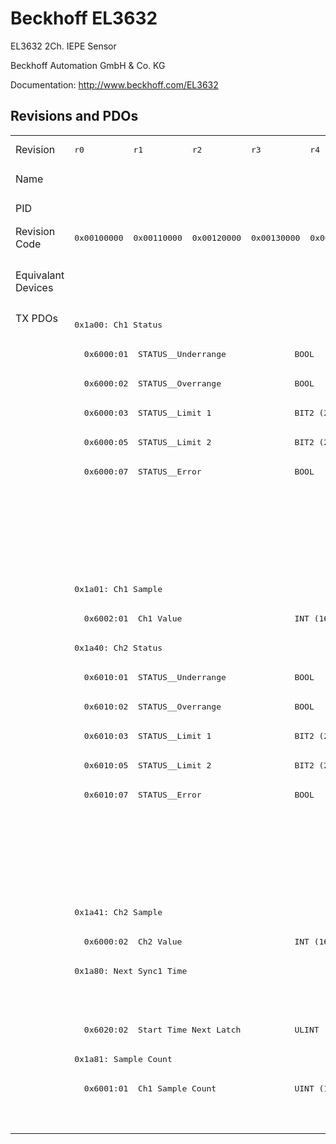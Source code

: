 # Beckhoff EL3632

EL3632 2Ch. IEPE Sensor

Beckhoff Automation GmbH & Co. KG

Documentation: <a href="http://www.beckhoff.com/EL3632">http://www.beckhoff.com/EL3632</a>

## Revisions and PDOs
<table>
<tr >
<td class="first">Revision</td>
<td ><pre>r0</pre></td>
<td ><pre>r1</pre></td>
<td ><pre>r2</pre></td>
<td ><pre>r3</pre></td>
<td ><pre>r4</pre></td>
<td ><pre>r5</pre></td>
<td ><pre>r6</pre></td>
<td ><pre>r7</pre></td>
</tr>
<tr >
<td class="first">Name</td>
<td  colspan=8 align="center"><pre>EL3632 2Ch. IEPE Sensor</pre></td>
</tr>
<tr >
<td class="first">PID</td>
<td  colspan=8 align="center"><pre>0x0e303052</pre></td>
</tr>
<tr >
<td class="first">Revision Code</td>
<td ><pre>0x00100000</pre></td>
<td ><pre>0x00110000</pre></td>
<td ><pre>0x00120000</pre></td>
<td ><pre>0x00130000</pre></td>
<td ><pre>0x00140000</pre></td>
<td ><pre>0x00150000</pre></td>
<td ><pre>0x00160000</pre></td>
<td ><pre>0x00170000</pre></td>
</tr>
<tr >
<td class="first">Equivalant Devices</td>
<td  colspan=6 align="center"></td>
<td  colspan=2 align="center"><pre><a href="EP3632-0001">EP3632-0001 r0</a><br/><a href="EP3632-0001">EP3632-0001 r1</a><br/><a href="EPP3632-0001">EPP3632-0001 r0</a><br/><a href="EPP3632-0001">EPP3632-0001 r1</a></pre></td>
</tr>
<tr class="txpdo pdosection">
<td class="first" rowspan=28 valign=top>TX PDOs</td>
<td colspan=8 align="left"><pre>0x1a00: Ch1 Status</pre></td>
<td></td>
</tr>
<tr class="txpdo">
<td  colspan=8 align="left"><pre>  0x6000:01  STATUS__Underrange              BOOL</pre></td>
</tr>
<tr class="txpdo">
<td  colspan=8 align="left"><pre>  0x6000:02  STATUS__Overrange               BOOL</pre></td>
</tr>
<tr class="txpdo">
<td  colspan=8 align="left"><pre>  0x6000:03  STATUS__Limit 1                 BIT2 (2 bits)</pre></td>
</tr>
<tr class="txpdo">
<td  colspan=8 align="left"><pre>  0x6000:05  STATUS__Limit 2                 BIT2 (2 bits)</pre></td>
</tr>
<tr class="txpdo">
<td  colspan=8 align="left"><pre>  0x6000:07  STATUS__Error                   BOOL</pre></td>
</tr>
<tr class="txpdo">
<td  colspan=6 align="left"></td>
<td  colspan=2 align="left"><pre>  0x6000:0e  STATUS__Sync error              BOOL</pre></td>
</tr>
<tr class="txpdo">
<td  colspan=6 align="left"></td>
<td  colspan=2 align="left"><pre>  0x6000:0f  STATUS__TxPDO State             BOOL</pre></td>
</tr>
<tr class="txpdo">
<td  colspan=6 align="left"></td>
<td  colspan=2 align="left"><pre>  0x6000:10  STATUS__TxPDO Toggle            BOOL</pre></td>
</tr>
<tr class="txpdo pdosection">
<td  colspan=8 align="left"><pre>0x1a01: Ch1 Sample</pre></td>
</tr>
<tr class="txpdo">
<td  colspan=8 align="left"><pre>  0x6002:01  Ch1 Value                       INT (16 bits)</pre></td>
</tr>
<tr class="txpdo pdosection">
<td  colspan=8 align="left"><pre>0x1a40: Ch2 Status</pre></td>
</tr>
<tr class="txpdo">
<td  colspan=8 align="left"><pre>  0x6010:01  STATUS__Underrange              BOOL</pre></td>
</tr>
<tr class="txpdo">
<td  colspan=8 align="left"><pre>  0x6010:02  STATUS__Overrange               BOOL</pre></td>
</tr>
<tr class="txpdo">
<td  colspan=8 align="left"><pre>  0x6010:03  STATUS__Limit 1                 BIT2 (2 bits)</pre></td>
</tr>
<tr class="txpdo">
<td  colspan=8 align="left"><pre>  0x6010:05  STATUS__Limit 2                 BIT2 (2 bits)</pre></td>
</tr>
<tr class="txpdo">
<td  colspan=8 align="left"><pre>  0x6010:07  STATUS__Error                   BOOL</pre></td>
</tr>
<tr class="txpdo">
<td  colspan=6 align="left"></td>
<td  colspan=2 align="left"><pre>  0x6010:0e  STATUS__Sync error              BOOL</pre></td>
</tr>
<tr class="txpdo">
<td  colspan=6 align="left"></td>
<td  colspan=2 align="left"><pre>  0x6010:0f  STATUS__TxPDO State             BOOL</pre></td>
</tr>
<tr class="txpdo">
<td  colspan=6 align="left"></td>
<td  colspan=2 align="left"><pre>  0x6010:10  STATUS__TxPDO Toggle            BOOL</pre></td>
</tr>
<tr class="txpdo pdosection">
<td  colspan=8 align="left"><pre>0x1a41: Ch2 Sample</pre></td>
</tr>
<tr class="txpdo">
<td  colspan=8 align="left"><pre>  0x6000:02  Ch2 Value                       INT (16 bits)</pre></td>
</tr>
<tr class="txpdo pdosection">
<td  colspan=6 align="left"><pre>0x1a80: Next Sync1 Time</pre></td>
<td  colspan=2 align="left"><pre>0x1a80: NextSync1Time</pre></td>
</tr>
<tr class="txpdo">
<td  colspan=6 align="left"></td>
<td  colspan=2 align="left"><pre>  0x6020:01  StartTimeNextLatch              ULINT (64 bits)</pre></td>
</tr>
<tr class="txpdo">
<td  colspan=6 align="left"><pre>  0x6020:02  Start Time Next Latch           ULINT (64 bits)</pre></td>
<td  colspan=2 align="left"></td>
</tr>
<tr class="txpdo pdosection">
<td  colspan=8 align="left"><pre>0x1a81: Sample Count</pre></td>
</tr>
<tr class="txpdo">
<td  colspan=6 align="left"><pre>  0x6001:01  Ch1 Sample Count                UINT (16 bits)</pre></td>
<td  colspan=2 align="left"></td>
</tr>
<tr class="txpdo">
<td  colspan=6 align="left"></td>
<td  colspan=2 align="left"><pre>  0x6021:01  Sample Count                    UINT (16 bits)</pre></td>
</tr>
</table>

